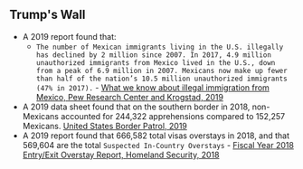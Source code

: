 ## Trump's Wall
- A 2019 report found that:
    - `The number of Mexican immigrants living in the U.S. illegally has declined by 2 million since 2007. In 2017, 4.9 million unauthorized immigrants from Mexico lived in the U.S., down from a peak of 6.9 million in 2007. Mexicans now make up fewer than half of the nation’s 10.5 million unauthorized immigrants (47% in 2017).` - [What we know about illegal immigration from Mexico, Pew Research Center and Krogstad, 2019](https://www.pewresearch.org/fact-tank/2019/06/28/what-we-know-about-illegal-immigration-from-mexico/)
- A 2019 data sheet found that on the southern border in 2018, non-Mexicans accounted for 244,322 apprehensions compared to 152,257 Mexicans. [United States Border Patrol, 2019](https://www.cbp.gov/sites/default/files/assets/documents/2019-Mar/bp-total-apps-other-mexico-fy2000-fy2018.pdf)
- A 2019 report found that 666,582 total visas overstays in 2018, and that 569,604 are the total `Suspected In-Country Overstays` - [Fiscal Year 2018 Entry/Exit Overstay Report, Homeland Security, 2018](https://www.dhs.gov/sites/default/files/publications/19_0417_fy18-entry-and-exit-overstay-report.pdf)